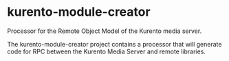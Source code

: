 kurento-module-creator
======================

Processor for the Remote Object Model of the Kurento media server.

The kurento-module-creator project contains a processor that will generate code for RPC between the Kurento Media Server and remote libraries.


